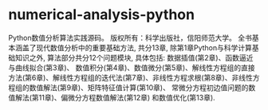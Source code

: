 # numerical-analysis-python
Python数值分析算法实践源码。 
版权所有：科学出版社，信阳师范大学。
全书基本涵盖了现代数值分析中的重要基础方法, 共分13章, 除第1章Python与科学计算基础知识之外, 算法部分共分12个问题模块, 具体包括: 数据插值(第2章)、函数逼近与曲线拟合(第3章)、 数值积分(第4章)、数值微分(第5章)、解线性方程组的直接方法(第6章)、解线性方程组的迭代法(第7章)、非线性方程求根(第8章)、非线性方程组的数值解法(第9章)、矩阵特征值计算(第10章)、 常微分方程初边值问题的数值解法(第11章)、偏微分方程数值解法(第12章) 和数值优化(第13章).
